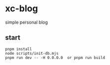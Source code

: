 # xc-blog
simple personal blog

## start

```
pnpm install
node scripts/init-db.mjs
pnpm run dev -- -H 0.0.0.0  or pnpm run build
```